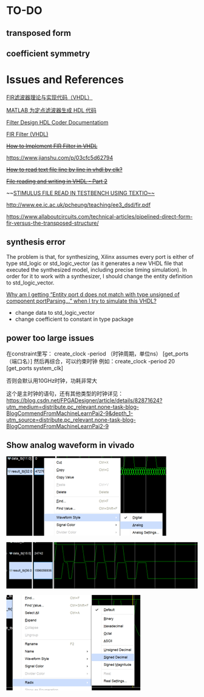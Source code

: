 # TO-DO

## transposed form

## coefficient symmetry



# Issues and References

[FIR滤波器理论与实现代码（VHDL）](https://zhuanlan.zhihu.com/p/27048994)

[MATLAB 为定点滤波器生成 HDL 代码](https://ww2.mathworks.cn/products/filterhdl.html)

[Filter Design HDL Coder Documentatiom](https://ww2.mathworks.cn/help/hdlfilter/index.html?s_tid=CRUX_lftnav)

[FIR Filter (VHDL)](https://www.digikey.com/eewiki/pages/viewpage.action?pageId=78086825)

~~[How to Implement FIR Filter in VHDL](https://surf-vhdl.com/how-to-implement-fir-filter-in-vhdl/)~~

https://www.jianshu.com/p/03cfc5d62794

~~[How to read text file line by line in vhdl by clk?](https://stackoverflow.com/questions/51386282/how-to-read-text-file-line-by-line-in-vhdl-by-clk)~~

~~[File reading and writing in VHDL - Part 2](https://vhdlguru.blogspot.com/2011/02/file-reading-and-writing-in-vhdl-part-2.html)~~

~~[STIMULUS FILE READ IN TESTBENCH USING TEXTIO~~](https://vhdlwhiz.com/stimulus-file/)

http://www.ee.ic.ac.uk/pcheung/teaching/ee3_dsd/fir.pdf

https://www.allaboutcircuits.com/technical-articles/pipelined-direct-form-fir-versus-the-transposed-structure/

## synthesis error

The problem is that, for synthesizing, Xilinx assumes every port is either of type std_logic or std_logic_vector (as it generates a new VHDL file that executed the synthesized model, including precise timing simulation). In order for it to work with a synthesizer, I should change the entity definition to std_logic_vector.

[Why am I getting “Entity port d does not match with type unsigned of component portParsing…” when I try to simulate this VHDL?](https://stackoverflow.com/questions/18800137/why-am-i-getting-entity-port-d-does-not-match-with-type-unsigned-of-component-p)

+ change data to std_logic_vector
+ change coefficient to constant in type package

## power too large issues

在constraint里写：
create_clock -period （时钟周期，单位ns） [get_ports （端口名）]
然后再综合，可以约束时钟
例如：create_clock -period 20 [get_ports system_clk]

否则会默认用10GHz时钟，功耗非常大

这个是主时钟的语句，还有其他类型的时钟详见：https://blog.csdn.net/FPGADesigner/article/details/82871624?utm_medium=distribute.pc_relevant.none-task-blog-BlogCommendFromMachineLearnPai2-9&depth_1-utm_source=distribute.pc_relevant.none-task-blog-BlogCommendFromMachineLearnPai2-9

## Show analog waveform in vivado

<img src="README.assets/image-20200511155649075.png" alt="image-20200511155649075" style="zoom:50%;" />

![image-20200511151204979](README.assets/image-20200511151204979.png)

<img src="README.assets/image-20200511155422095.png" alt="image-20200511155422095" style="zoom:50%;" />